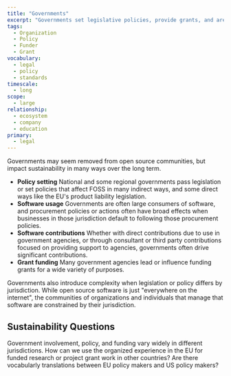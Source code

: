 ```yaml
---
title: "Governments"
excerpt: "Governments set legislative policies, provide grants, and are often major software users."
tags:
  - Organization
  - Policy
  - Funder
  - Grant
vocabulary:
  - legal
  - policy
  - standards
timescale:
  - long
scope:
  - large
relationship:
  - ecosystem
  - company
  - education
primary:
  - legal
---
```


Governments may seem removed from open source communities, but impact sustainability in many ways over the long term.

- **Policy setting** National and some regional governments pass legislation or set policies that affect FOSS in many indirect ways, and some direct ways like the EU's product liability legislation.
- **Software usage** Governments are often large consumers of software, and procurement policies or actions often have broad effects when businesses in those jurisdiction default to following those procurement policies.
- **Software contributions** Whether with direct contributions due to use in government agencies, or through consultant or third party contributions focused on providing support to agencies, governments often drive significant contributions.
- **Grant funding** Many government agencies lead or influence funding grants for a wide variety of purposes.

Governments also introduce complexity when legislation or policy differs by jurisdiction.  While open source software is just "everywhere on the internet", the communities of organizations and individuals that manage that software are constrained by their jurisdiction.

## Sustainability Questions

Government involvement, policy, and funding vary widely in different jurisdictions.  How can we use the organized experience in the EU for funded research or project grant work in other countries?  Are there vocabularly translations between EU policy makers and US policy makers?